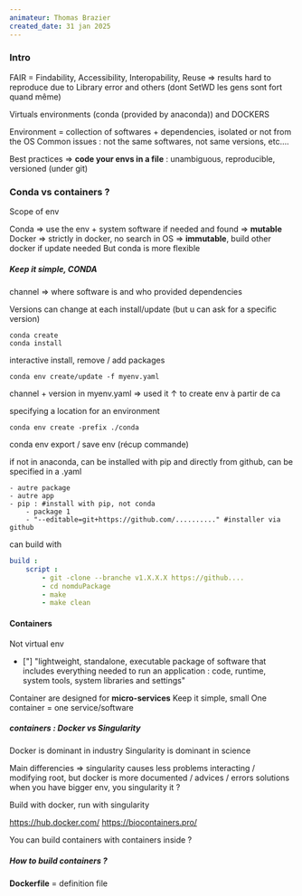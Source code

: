 ```yaml
---
animateur: Thomas Brazier
created_date: 31 jan 2025
---
```

### Intro

FAIR = Findability, Accessibility, Interopability, Reuse
=> results hard to reproduce due to Library error and others (dont SetWD les gens sont fort quand même)

Virtuals environments (conda (provided by anaconda)) and DOCKERS

Environment = collection of softwares + dependencies, isolated or not from the OS
Common issues : not the same softwares, not same versions, etc....

Best practices => **code your envs in a file** : unambiguous, reproducible, versioned (under git)


### Conda vs containers ?

Scope of env 

Conda => use the env + system software if needed and found => **mutable**
Docker => strictly in docker, no search in OS => **immutable**, build other docker if update needed
But conda is more flexible

##### Keep it simple, CONDA

channel => where software is and who provided
dependencies 

Versions can change at each install/update (but u can ask for a specific version)

```
conda create 
conda install
```

interactive install, remove / add packages

```
conda env create/update -f myenv.yaml
```
channel + version in myenv.yaml => used it ↑ to create env à partir de ca

specifying a location for an environment
```
conda env create -prefix ./conda
```

conda env export / save env
(récup commande)

if not in anaconda, can be installed with pip and directly from github, can be specified in a .yaml
```
- autre package
- autre app
- pip : #install with pip, not conda
	- package 1
	- "--editable=git+https://github.com/.........." #installer via github
```

can build with 

```yaml
build :
	script :
		- git -clone --branche v1.X.X.X https://github....
		- cd nomduPackage
		- make
		- make clean
```


#### Containers

Not virtual env
- ["] "lightweight, standalone, executable package of software that includes everything needed to run an application : code, runtime, system tools, system libraries and settings"

Container are designed for **micro-services**
Keep it simple, small
One container = one service/software

##### containers : Docker vs Singularity

Docker is dominant in industry
Singularity is dominant in science

Main differencies => singularity causes less problems interacting / modifying root, but docker is more documented / advices / errors solutions 
when you have bigger env, you singularity it ?

Build with docker, run with singularity

https://hub.docker.com/
https://biocontainers.pro/

You can build containers with containers inside ?

##### How to build containers ?

**Dockerfile** = definition file

